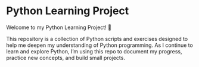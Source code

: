 <h1>Python Learning Project</h1>
Welcome to my Python Learning Project! 🚀

This repository is a collection of Python scripts and exercises designed to help me deepen my understanding of Python programming. As I continue to learn and explore Python, I’m using this repo to document my progress, practice new concepts, and build small projects.



